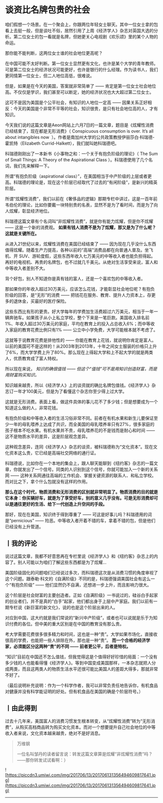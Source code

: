 # 谈资比名牌包贵的社会

咱们假想一个场景。在一个聚会上，你跟两位年轻女士聊天。其中一位女士拿的包看上去挺一般，但是谈吐不俗，居然引用了上周《经济学人》杂志对英国大选的分析。第二位女士的包一看就是名牌，但她更关心电视剧《欢乐颂》里的某个人物的命运。

那你能不能判断，这两位女士谁的社会地位更高呢？

在中国可能不太好判断。第一位女士显然更有文化，也许是某个大学的青年教师。可是第二位女士的经济状况可能更好，也许是银行的什么经理。作为读书人，我们更同情第一位女士，但二人地位高低，很难说。

但是，如果是在今天的美国，答案就非常简单了 —— 肯定是第一位女士社会地位高。不仅仅是学识，我们甚至可以断定，她的经济状况也大大超过第二位女士。

这可不是因为美国是个公平社会，有知识的人地位一定高 —— 因果关系正好相反：今天的美国是个非常不平等的社会，知识很贵，是只有社会地位高的人，才有知识。

今天我们说的这篇文章是Aeon网站上六月7日的一篇文章，题目是《炫耀性消费已经结束了，现在都是无形消费》（ Conspicuous consumption is over. It’s all about intangibles now  ）。作者是南加州大学的公共政策教授伊丽莎白·科瑞德-霍凯特（Elizabeth Currid-Halkett），我们就叫她科瑞德吧。

科瑞德刚刚出了一本新书《小事物之和：一个关于有抱负阶级的理论》（ The Sum of Small Things: A Theory of the Aspirational Class ）。科瑞德使用了几个名词，我们先来解释一下。

所谓“有抱负阶级（aspirational class）”，在美国相当于中产阶级的上层或者更高。科瑞德的理论是，现在这个阶层已经取代了过去的“有闲阶级”，是新兴的精英阶层。

所谓“炫耀性消费”，我们以前在《奢侈品的逻辑》那期专栏中讲过，这是一百年前韦伯伦的理论，比如你要戴一块特别贵的名表，显然不是为了看时间，而是为了向人炫耀，彰显经济地位。

科瑞德这篇文章有个名词叫“非炫耀性消费”，就是你有能力炫耀，但是你不炫耀 —— 这是一个新的消费观。 **如果有钱人消费不是为了炫耀，那又是为了什么呢？这就是关键所在。**

从进入21世纪以来，炫耀性消费在美国已经结束了 —— 因为现在几乎没什么东西值得炫耀。随着生产力提高，各种以前的“高端”消费品都在向普通人普及。坐飞机、开 SUV、游轮度假，这些东西年收入七万美元的中等收入者也能负担得起。再好的电视机、再贵的名牌包，也不过就几千美元。从绝对生活享受来说，富人和中等收入者差别不大。

背个好包，别人不知道你是真有钱的富人，还是一个喜欢包的中等收入者。

那如果你的年收入超过30万美元，应该怎么花钱，才能彰显社会地位呢？有抱负阶级的回答，是“无形”的消费 —— 把钱花在服务、教育、提升人力资本上，存更多的退休金，买最好的医疗保险。

这些东西比有形的更贵。好大学每年的学费加生活费超过六万美元，相当于一年一辆奔驰车。如果孩子从小上私立学校，整个下来是一笔巨款。美国收入排名前1%、年收入超过30万美元的家庭，平均在教育上的投入占总收入6%；而中等收入家庭的教育花费比例只有1% —— 公立中小学免费，大学可能根本就不考虑了。

这就等于说教育花费是排他性的 —— 你能在教育上花钱，就说明你肯定是富人。以前的美国可不是这样的！从2003年到2013年，十年之间女士服装的价格只上升了6%，而大学学费上升了80%。那么现在上得起大学和上不起大学的就是两类人，优质教育成了富人特权。

所以现在来说， *知识的确很值钱 —— 但这个“值钱”可不是用知识创造财富，而是用财富购买知识。*

知识越来越贵，所以《经济学人》上的谈资就的确比名牌包值钱。《经济学人》杂志订一年才100美元，但是为了看懂这个杂志你至少得上过大学。

这就是无形消费。表面上看，做这件具体的事儿花不了多少钱；但是想要成为一个知道这么做的人，非常花钱。

有抱负阶级和中等收入者的生活习俗非常不同。前者在有机水果和新生儿要保证至少一年的母乳喂养上达成了共识，而全美国的母乳喂养率只有27%，很多家庭的孩子根本不吃水果。有机水果并不贵，母乳喂养花的不是钱而是耐心和时间 —— 这不是物质水平的差异，这是阶层观念差异。

这种观念差异，连同《经济学人》杂志的谈资，被科瑞德称为“文化资本”。现在文化资本这么贵，它已经是高端社交网络的通行证。

科瑞德说，比如你在一个本地的集会上，跟人聊天能聊到《纽约客》杂志的一篇文章，你就发出了一个信号。同类的人识别到这个信号，你就可能加入一个新的关系网 —— 这种关系网通往高端的工作机会、掌握关键资源的联系人、和私立学校。而对比之下，拿个什么包就没有这样的作用。

 **那么在这个时代，物质消费和无形消费的区别就非常明显了。物质消费的目的就是它本身：你买辆好车，就是为了享受好车，别的意义几乎没有。可是无形消费却可以是通往更好的生活、给下一代创造上升空间的手段。**

那好，现在在美国，知识终于得到尊重了 —— 可这是好事儿吗？科瑞德用的词是“pernicious” —— 险恶。中等收入者开着不错的车，拿着不错的包，但是他们已经没有上升管道。 

## 丨我的评论

说过这篇文章，我都不好意思再在专栏里说《经济学人》和《纽约客》杂志上的内容了。别人可能以为咱们了解这些东西都是为了炫耀…

美国阶级固化的问题咱们已经说过多次，而科瑞德这次是从消费习惯的角度审视了这个问题。跟泰勒·科文的《自满阶级》不同的是，科瑞德强调美国社会有这么一个“有抱负阶级” —— 他们显然仍不自满，还想进一步上升，而且影响力很大。

这个阶层是社会财富的主要创造者。正如《自满阶级》一书说过的，硅谷白手起家的创业者们，并不是真的“白手”起家，他们都出身于上层中产家庭。我们以前有一期专栏说《新巨富的新文化》，说的也是这个阶层出来的人。

对应到中国，这大约就是我们常说的“新兴中产阶级”，或者也可以说就是乐于为知识付费的各位。但中美的重大区别是在中国的教育没有那么贵。

考大学需要花费很多很多精力和时间，这也是一种“贵”。大学如果市场化，直接收很高的学费，也能把一些人排除在外，那也是一种“贵”。 **而一个合格的经济学家，必须能区分这两种“贵”的不同 —— 前者更公平，后者是特权。**

“知识”目前在中国还不怎么值钱，但我觉得这是个值得好好珍惜的局面：一个没有多少钱的人也能看得懂《经济学人》。等到中国变成美国那样，一本杂志就把人分成两类，而且这两类人的物质生活水平还很可能比美国人的差距大得多，那就非常不好了。

（最后说明补充说明：作为一个科学作者，我可以非常负责任地告诉你，有机食品对健康并没有科学能证明的好处。但有机食品在美国的确是个阶层符号。） 

## 丨由此得到

过去十几年来，美国富人的消费习惯发生根本转变，从“炫耀性消费”转为“无形消费”，从购买高档商品转为购买文化资本。而对一个想要提升自己社会地位的中等收入者来说，文化资本越来越贵，绝对不是好消息。

> 万维钢
> 
> 一位名叫邹丹的读者留言说：转发这篇文章算是炫耀“非炫耀性消费”吗？——那你转发试试看啊：）

![https://piccdn3.umiwi.com/img/201706/13/201706131356494609817641.jpg](https://piccdn3.umiwi.com/img/201706/13/201706131356494609817641.jpg)

---
